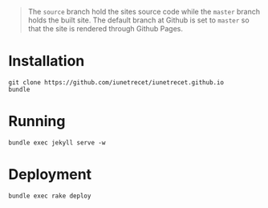> The `source` branch hold the sites source code while the `master` branch holds
  the built site. The default branch at Github is set to `master` so that the
  site is rendered through Github Pages.

Installation
============

```
git clone https://github.com/iunetrecet/iunetrecet.github.io
bundle
```

Running
=======

```
bundle exec jekyll serve -w
```

Deployment
==========

```
bundle exec rake deploy
```
